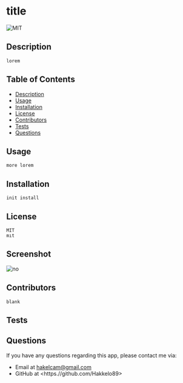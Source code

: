 # title
  ![MIT](https://img.shields.io/badge/license-MIT-green)
  
  ## Description
    lorem
    
  ## Table of Contents
  - [Description](#Description)
  - [Usage](#Usage)
  - [Installation](#Installation)
  - [License](#License)
  - [Contributors](#Contributors)
  - [Tests](#Tests)
  - [Questions](#Questions)
  
  ## Usage
    more lorem
    
  ## Installation
    init install
  
  ## License
    MIT
    mıt
  
  ## Screenshot
   ![no](he )

  ## Contributors
    blank
    
  ## Tests
    
    
  ## Questions
  If you have any questions regarding this app, please contact me via:
  - Email at hakelcam@gmail.com
  - GitHub at <https.//github.com/Hakkelo89>